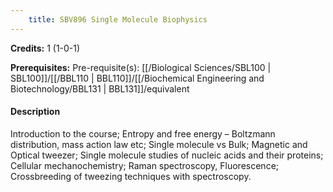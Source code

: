 ```yaml
---
    title: SBV896 Single Molecule Biophysics
---
```

**Credits:** 1 (1-0-1)



**Prerequisites:** Pre-requisite(s): [[/Biological Sciences/SBL100 | SBL100]]/[[/BBL110 | BBL110]]/[[/Biochemical Engineering and Biotechnology/BBL131 | BBL131]]/equivalent

#### Description 
Introduction to the course; Entropy and free energy – Boltzmann distribution, mass action law etc; Single molecule vs Bulk; Magnetic and Optical tweezer; Single molecule studies of nucleic acids and their proteins; Cellular mechanochemistry; Raman spectroscopy, Fluorescence; Crossbreeding of tweezing techniques with spectroscopy.